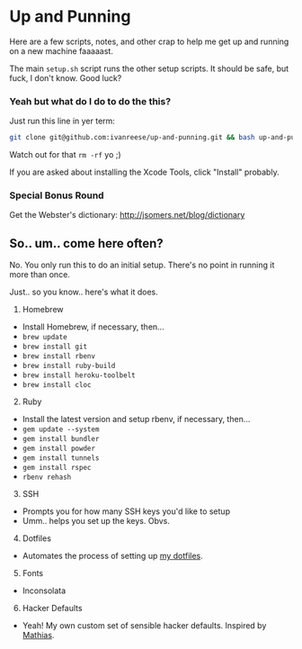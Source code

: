 # Up and Punning

Here are a few scripts, notes, and other crap to help me get up and running on
a new machine faaaaast.

The main `setup.sh` script runs the other setup scripts. It should be safe, but
fuck, I don't know. Good luck?

### Yeah but what do I do to do the this?

Just run this line in yer term:

```bash
git clone git@github.com:ivanreese/up-and-punning.git && bash up-and-punning/setup.sh && rm -rf up-and-punning
```

Watch out for that `rm -rf` yo ;)

If you are asked about installing the Xcode Tools, click "Install" probably.

### Special Bonus Round

Get the Webster's dictionary: http://jsomers.net/blog/dictionary

## So.. um.. come here often?

No. You only run this to do an initial setup. There's no point in running it more than once.

Just.. so you know.. here's what it does.

1. Homebrew
  * Install Homebrew, if necessary, then...
  * `brew update`
  * `brew install git`
  * `brew install rbenv`
  * `brew install ruby-build`
  * `brew install heroku-toolbelt`
  * `brew install cloc`
2. Ruby
  * Install the latest version and setup rbenv, if necessary, then...
  * `gem update --system`
  * `gem install bundler`
  * `gem install powder`
  * `gem install tunnels`
  * `gem install rspec`
  * `rbenv rehash`
3. SSH
  * Prompts you for how many SSH keys you'd like to setup
  * Umm.. helps you set up the keys. Obvs.
4. Dotfiles
  * Automates the process of setting up [my dotfiles](https://github.com/ivanreese/dotfiles).
5. Fonts
  * Inconsolata
6. Hacker Defaults
  * Yeah! My own custom set of sensible hacker defaults. Inspired by [Mathias](https://github.com/mathiasbynens/dotfiles/blob/master/.osx).
